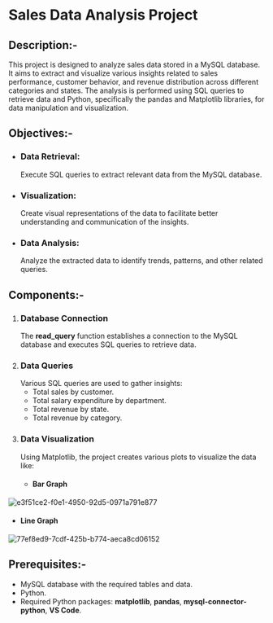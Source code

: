   # Sales Data Analysis Project
## Description:-
This project is designed to analyze sales data stored in a MySQL database. It aims to extract and visualize various insights related to sales performance, customer behavior, and revenue distribution across different categories and states. The analysis is performed using SQL queries to retrieve data and Python, specifically the pandas and Matplotlib libraries, for data manipulation and visualization.

## Objectives:-
* ### Data Retrieval:
  Execute SQL queries to extract relevant data from the MySQL database.
* ### Visualization:
  Create visual representations of the data to facilitate better understanding and communication of the insights.
* ### Data Analysis:
  Analyze the extracted data to identify trends, patterns, and other related queries.

## Components:-
1. ### Database Connection
   The **read_query** function establishes a connection to the MySQL database and executes SQL queries to retrieve data.
2. ### Data Queries
   Various SQL queries are used to gather insights:
   * Total sales by customer.
   * Total salary expenditure by department.
   * Total revenue by state.
   * Total revenue by category.
3. ### Data Visualization
   Using Matplotlib, the project creates various plots to visualize the data like:
   * #### Bar Graph
![e3f51ce2-f0e1-4950-92d5-0971a791e877](https://github.com/Yaashwant99/Ecommerce_analysis/assets/141301524/a997e801-79d3-4bdc-a082-0faa3664383a)

   * #### Line Graph
 ![77ef8ed9-7cdf-425b-b774-aeca8cd06152](https://github.com/Yaashwant99/Ecommerce_analysis/assets/141301524/ee0a36bd-e063-4d78-9db9-967c614c3cf2)


## Prerequisites:-
* MySQL database with the required tables and data.
* Python.
* Required Python packages: **matplotlib**, **pandas**, **mysql-connector-python**, **VS Code**.




   








